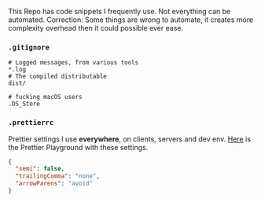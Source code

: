 This Repo has code snippets I frequently use. Not everything can be automated. Correction: Some things are wrong to automate, it creates more complexity overhead then it could possible ever ease.

### `.gitignore`

```ignore
# Logged messages, from various tools
*.log
# The compiled distributable
dist/

# fucking macOS users
.DS_Store
```

### `.prettierrc`

Prettier settings I use **everywhere**, on clients, servers and dev env. [Here](https://invita.link/prettier-playground) is the Prettier Playground with these settings.

```json
{
  "semi": false,
  "trailingComma": "none",
  "arrowParens": "avoid"
}
```
